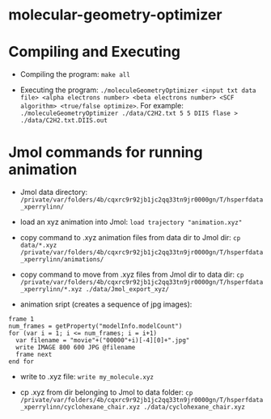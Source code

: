 # molecular-geometry-optimizer

# Compiling and Executing

- Compiling the program: `make all`

- Executing the program: `./moleculeGeometryOptimizer <input txt data file> <alpha electrons number> <beta electrons number> <SCF algorithm> <true/false optimize>`. For example: `./moleculeGeometryOptimizer ./data/C2H2.txt 5 5 DIIS flase > ./data/C2H2.txt.DIIS.out`

# Jmol commands for running animation

- Jmol data directory: `/private/var/folders/4b/cqxrc9r92jb1jc2qq33tn9jr0000gn/T/hsperfdata_xperrylinn/`

- load an xyz animation into Jmol: `load trajectory "animation.xyz"`

- copy command to .xyz animation files from data dir to Jmol dir: `cp data/*.xyz /private/var/folders/4b/cqxrc9r92jb1jc2qq33tn9jr0000gn/T/hsperfdata_xperrylinn/animations/`

- copy command to move from .xyz files from Jmol dir to data dir: `cp /private/var/folders/4b/cqxrc9r92jb1jc2qq33tn9jr0000gn/T/hsperfdata_xperrylinn/*.xyz ./data/Jmol_export_xyz/`

- animation sript (creates a sequence of jpg images):

 ```
 frame 1
 num_frames = getProperty("modelInfo.modelCount")
 for (var i = 1; i <= num_frames; i = i+1)
   var filename = "movie"+("00000"+i)[-4][0]+".jpg"
   write IMAGE 800 600 JPG @filename
   frame next
 end for
```

- write to .xyz file: `write my_molecule.xyz`

- cp .xyz from dir belonging to Jmol to data folder: `cp /private/var/folders/4b/cqxrc9r92jb1jc2qq33tn9jr0000gn/T/hsperfdata_xperrylinn/cyclohexane_chair.xyz ./data/cyclohexane_chair.xyz`